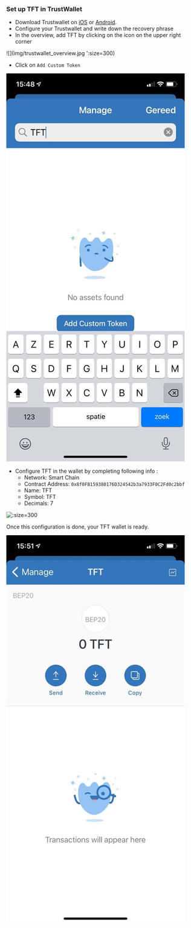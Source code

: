 ### Set up TFT in TrustWallet

- Download Trustwallet on [iOS](https://apps.apple.com/app/apple-store/id1288339409?mt=8) or [Android](https://play.google.com/store/apps/details?id=com.wallet.crypto.trustapp&referrer=utm_source%3Dwebsite). 
- Configure your Trustwallet and write down the recovery phrase
- In the overview, add TFT by clicking on the icon on the upper right corner

![](img/trustwallet_overview.jpg ':size=300)

- Click on `Add Custom Token` 

![](img/trustwallet_tft_customtoken.jpg ':size=300')

- Configure TFT in the wallet by completing following info :
  - Network: Smart Chain
  - Contract Address: ```0x8f0FB159380176D324542b3a7933F0C2Fd0c2bbf```
  - Name: TFT
  - Symbol: TFT
  - Decimals: 7

![](img/trustwallet_tft_.jpg ':size=300')
  
Once this configuration is done, your TFT wallet is ready. 

![](img/trustwallet_tft_added.jpg ':size=300')